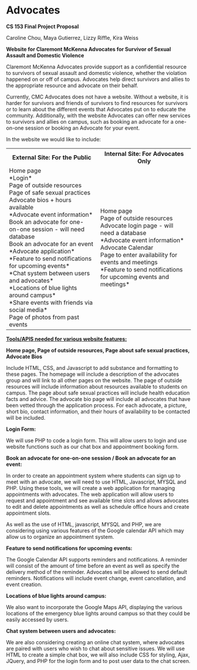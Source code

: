 # Advocates
**CS 153 Final Project Proposal**

Caroline Chou, Maya Gutierrez, Lizzy Riffle, Kira Weiss
 
**Website for Claremont McKenna Advocates for Survivor of Sexual Assault and Domestic Violence**
 
Claremont McKenna Advocates provide support as a confidential resource to survivors of sexual assault and domestic violence, whether the violation happened on or off of campus. Advocates help direct survivors and allies to the appropriate resource and advocate on their behalf. 
 
Currently, CMC Advocates does not have a website. Without a website, it is harder for survivors and friends of survivors to find resources for survivors or to learn about the different events that Advocates put on to educate the community. Additionally, with the website Advocates can offer new services to survivors and allies on campus, such as booking an advocate for a one-on-one session or booking an Advocate for your event. 
 
In the website we would like to include: 
<table>
  <tr>
    <th><b>External Site: For the Public</b></th>
    <th>Internal Site: For Advocates Only<b></b></th>
  </tr>
  <tr>
    <td>Home page<br>
                        *Login* <br>
                        Page of outside resources<br>
                        Page of safe sexual practices<br>
                        Advocate bios + hours available<br>
                        *Advocate event information*<br>
                        Book an advocate for one-on-one session - will need database<br>
                        Book an advocate for an event<br>
                        *Advocate application*<br>
                        *Feature to send notifications for upcoming events*<br>
                        *Chat system between users and advocates*<br>
                        *Locations of blue lights around campus*<br>
                        *Share events with friends via social media*<br>
                        Page of photos from past events
</td>
    <td>Home page<br>
                        Page of outside resources<br>
                        Advocate login page - will need a database<br>
                        *Advocate event information*<br>
                        Advocate Calendar<br>
                        Page to enter availability for events and meetings<br>
                        *Feature to send notifications for upcoming events and meetings*
  </td>
  </tr>
</table>

<b><u>Tools/APIS needed for various website features:</u></b>
 
<b>Home page, Page of outside resources, Page about safe sexual practices, Advocate Bios</b>

Include HTML, CSS, and Javascript to add substance and formatting to these pages. The homepage will include a description of the advocates group and will link to all other pages on the website. The page of outside resources will include information about resources available to students on campus. The page about safe sexual practices will include health education facts and advice. The advocate bio page will include all advocates that have been vetted through the application process. For each advocate, a picture, short bio, contact information, and their hours of availability to be contacted will be included.

<b>Login Form:</b>

We will use PHP to code a login form. This will allow users to login and use website functions such as our chat box and appointment booking form. 

<b>Book an advocate for one-on-one session / Book an advocate for an event:</b>

In order to create an appointment system where students can sign up to meet with an advocate, we will need to use HTML, Javascript, MYSQL and PHP. Using these tools, we will create a web application for managing appointments with advocates. The web application will allow users to request and appointment and see available time slots and allows advocates to edit and delete appointments as well as schedule office hours and create appointment slots. 

As well as the use of HTML, javascript, MYSQL and PHP, we are considering using various features of the Google calendar API which may allow us to organize an appointment system. 

<b>Feature to send notifications for upcoming events:</b>

The Google Calendar API supports reminders and notifications. A reminder will consist of the amount of time before an event as well as specify the delivery method of the reminder. Advocates will be allowed to send default reminders. Notifications will include event change, event cancellation, and event creation. 

<b>Locations of blue lights around campus:</b>

We also want to incorporate the Google Maps API, displaying the various locations of the emergency blue lights around campus so that they could be easily accessed by users. 

<b>Chat system between users and advocates:</b>

We are also considering creating an online chat system, where advocates are paired with users who wish to chat about sensitive issues. We will use HTML to create a simple chat box, we will also include CSS for styling, Ajax, JQuery, and PHP for the login form and to post user data to the chat screen. 
